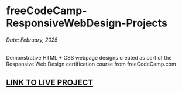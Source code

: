 # freeCodeCamp-ResponsiveWebDesign-Projects

###### Date: February, 2025

Demonstrative HTML + CSS webpage designs created as part of the Responsive Web Design certification course from freeCodeCamp.com


## [LINK TO LIVE PROJECT](https://demo.artoftash.com/freecodecamp-responsive-web-design/)
